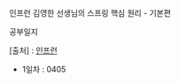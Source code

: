 인프런 김영한 선생님의 스프링 핵심 원리 - 기본편

공부일지

[출처] : [인프런](https://www.inflearn.com/course/%EC%8A%A4%ED%94%84%EB%A7%81-%ED%95%B5%EC%8B%AC-%EC%9B%90%EB%A6%AC-%EA%B8%B0%EB%B3%B8%ED%8E%B8/)

- 1일차 : 0405  